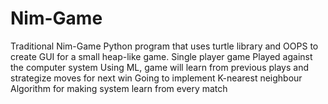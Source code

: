 # Nim-Game
Traditional Nim-Game
Python program that uses turtle library and OOPS to create GUI for a small heap-like game.
Single player game Played against the computer system
Using ML, game will learn from previous plays and strategize moves for next win
Going to implement K-nearest neighbour Algorithm for making system learn from every match

